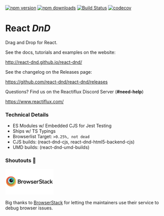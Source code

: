 [![npm version](https://img.shields.io/npm/v/react-dnd.svg?style=flat-square)](https://www.npmjs.com/package/react-dnd)
[![npm downloads](https://img.shields.io/npm/dm/react-dnd.svg?style=flat-square)](https://www.npmjs.com/package/react-dnd)
[![Build Status](https://img.shields.io/endpoint.svg?url=https%3A%2F%2Factions-badge.atrox.dev%2Freact-dnd%2Freact-dnd%2Fbadge%3Fref%3Dmaster&style=flat)](https://actions-badge.atrox.dev/react-dnd/react-dnd/goto?ref=master)
[![codecov](https://codecov.io/gh/react-dnd/react-dnd/branch/master/graph/badge.svg)](https://codecov.io/gh/react-dnd/react-dnd)

# React _DnD_

Drag and Drop for React.

See the docs, tutorials and examples on the website:

http://react-dnd.github.io/react-dnd/

See the changelog on the Releases page:

https://github.com/react-dnd/react-dnd/releases

Questions? Find us on the Reactiflux Discord Server (**#need-help**)

https://www.reactiflux.com/

### Technical Details

- ES Modules w/ Embedded CJS for Jest Testing
- Ships w/ TS Typings
- Browserlist Target: `>0.25%, not dead`
- CJS builds: (react-dnd-cjs, react-dnd-html5-backend-cjs)
- UMD builds: (react-dnd-umd-builds)

### Shoutouts 🙏

<img src="/assets/browserstack-logo-600x315.png" height="80" title="BrowserStack Logo" alt="BrowserStack Logo" />

Big thanks to [BrowserStack](https://www.browserstack.com) for letting the maintainers use their service to debug browser issues.
